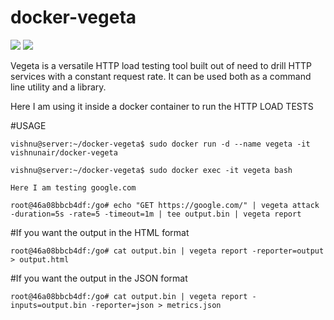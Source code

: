docker-vegeta
=============

[![](https://images.microbadger.com/badges/image/vishnunair/docker-vegeta.svg)](https://microbadger.com/images/vishnunair/docker-vegeta)
[![](https://images.microbadger.com/badges/version/vishnunair/docker-vegeta.svg)](https://microbadger.com/images/vishnunair/docker-vegeta)

Vegeta is a versatile HTTP load testing tool built out of need to drill HTTP services with a constant request rate. It can be used both as a command line utility and a library.

Here I am using it inside a docker container to run the HTTP LOAD TESTS

#USAGE

```
vishnu@server:~/docker-vegeta$ sudo docker run -d --name vegeta -it vishnunair/docker-vegeta 

vishnu@server:~/docker-vegeta$ sudo docker exec -it vegeta bash

Here I am testing google.com

root@46a08bbcb4df:/go# echo "GET https://google.com/" | vegeta attack -duration=5s -rate=5 -timeout=1m | tee output.bin | vegeta report

```

#If you want the output in the HTML format
```
root@46a08bbcb4df:/go# cat output.bin | vegeta report -reporter=output > output.html

```
#If you want the output in the JSON format

```
root@46a08bbcb4df:/go# cat output.bin | vegeta report -inputs=output.bin -reporter=json > metrics.json

```
